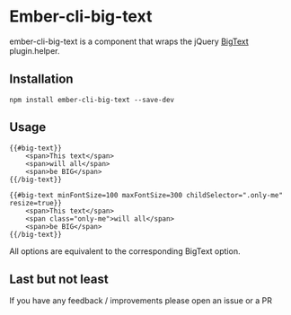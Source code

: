 # Ember-cli-big-text

ember-cli-big-text is a component that wraps the jQuery [BigText](https://github.com/zachleat/BigText) plugin.helper.

## Installation

```
npm install ember-cli-big-text --save-dev
```

## Usage

```
{{#big-text}}
	<span>This text</span>
	<span>will all</span>
	<span>be BIG</span>
{{/big-text}}

{{#big-text minFontSize=100 maxFontSize=300 childSelector=".only-me" resize=true}}
	<span>This text</span>
	<span class="only-me">will all</span>
	<span>be BIG</span>
{{/big-text}}
```

All options are equivalent to the corresponding BigText option.

## Last but not least

If you have any feedback / improvements please open an issue or a PR
